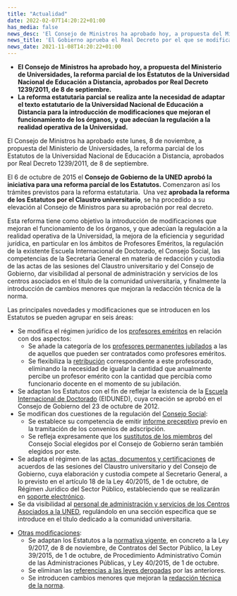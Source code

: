 ```yaml
---
title: "Actualidad"
date: 2022-02-07T14:20:22+01:00
has_media: false
news_desc: 'El Consejo de Ministros ha aprobado hoy, a propuesta del Ministerio de Universidades, la reforma parcial de los Estatutos de la Universidad Nacional de Educación a Distancia, aprobados por Real Decreto 1239/2011, de 8 de septiembre. La reforma estatutaria parcial se realiza ante la necesidad de adaptar el texto estatutario de la Universidad Nacional de Educación a Distancia para la introducción de modificaciones que mejoran el funcionamiento de los órganos, y que adecúan la regulación a la realidad operativa de la Universidad.'
news_title: 'El Gobierno aprueba el Real Decreto por el que se modifican los Estatutos de la Universidad Nacional de Educación a Distancia'
news_date: 2021-11-08T14:20:22+01:00
---
```

<ul>
<li><b>El Consejo de Ministros ha aprobado hoy, a propuesta del Ministerio de Universidades, la reforma parcial de los Estatutos de la Universidad Nacional de Educaci&oacute;n a Distancia, aprobados por Real Decreto 1239/2011, de 8 de septiembre.</b></li>
<li><b>La reforma estatutaria parcial se realiza ante la necesidad de adaptar el texto estatutario de la Universidad Nacional de Educaci&oacute;n a Distancia para la introducci&oacute;n de modificaciones que mejoran el funcionamiento de los &oacute;rganos, y que adec&uacute;an la regulaci&oacute;n a la realidad operativa de la Universidad.</b></li>
</ul>
<p>El Consejo de Ministros ha aprobado este lunes, 8 de noviembre, a propuesta del Ministerio de Universidades, la reforma parcial de los Estatutos de la Universidad Nacional de Educaci&oacute;n a Distancia, aprobados por Real Decreto 1239/2011, de 8 de septiembre.</p>
<p>El 6 de octubre de 2015 el<span>&nbsp;</span><b>Consejo de Gobierno de la UNED aprob&oacute; la iniciativa para una reforma parcial de los Estatutos.<span>&nbsp;</span></b>Comenzaron as&iacute; los tr&aacute;mites previstos para la reforma estatutaria.&nbsp; Una vez<span>&nbsp;</span><b>aprobada la reforma de los Estatutos por el Claustro universitario</b>, se ha procedido a su elevaci&oacute;n al Consejo de Ministros para su aprobaci&oacute;n por real decreto.</p>
<p>Esta reforma tiene como objetivo la introducci&oacute;n de modificaciones que mejoran el funcionamiento de los &oacute;rganos, y que adec&uacute;an la regulaci&oacute;n a la realidad operativa de la Universidad, la mejora de la eficiencia y seguridad jur&iacute;dica, en particular en los &aacute;mbitos de Profesores Em&eacute;ritos, la regulaci&oacute;n de la existente Escuela Internacional de Doctorado, el Consejo Social, las competencias de la Secretar&iacute;a General en materia de redacci&oacute;n y custodia de las actas de las sesiones del Claustro universitario y del Consejo de Gobierno, dar visibilidad al personal de administraci&oacute;n y servicios de los centros asociados en el t&iacute;tulo de la comunidad universitaria, y finalmente la introducci&oacute;n de cambios menores que mejoran la redacci&oacute;n t&eacute;cnica de la norma.</p>
<p>Las principales novedades y modificaciones que se introducen en los Estatutos se pueden agrupar en seis &aacute;reas:</p>
<ul>
<li>Se modifica el r&eacute;gimen jur&iacute;dico de los<span>&nbsp;</span><ins>profesores em&eacute;ritos</ins><span>&nbsp;</span>en relaci&oacute;n con dos aspectos:
<ul>
<li>Se a&ntilde;ade la categor&iacute;a de los<span>&nbsp;</span><ins>profesores permanentes jubilados</ins><span>&nbsp;</span>a las de aquellos que pueden ser contratados como profesores em&eacute;ritos.</li>
<li>Se flexibiliza la<span>&nbsp;</span><ins>retribuci&oacute;n</ins><span>&nbsp;</span>correspondiente a este profesorado, eliminando la necesidad de igualar la cantidad que anualmente percibe un profesor em&eacute;rito con la cantidad que percib&iacute;a como funcionario docente en el momento de su jubilaci&oacute;n.</li>
</ul>
</li>
<li>Se adaptan los Estatutos con el fin de reflejar la existencia de la<span>&nbsp;</span><ins>Escuela Internacional de Doctorado</ins><span>&nbsp;</span>(EIDUNED), cuya creaci&oacute;n se aprob&oacute; en el Consejo de Gobierno del 23 de octubre de 2012.</b></li>
<li>Se modifican dos cuestiones de la regulaci&oacute;n del<span>&nbsp;</span><ins>Consejo Social</ins>:
<ul>
<li>Se establece su competencia de emitir<span>&nbsp;</span><ins>informe preceptivo</ins><span>&nbsp;</span>previo en la tramitaci&oacute;n de los convenios de adscripci&oacute;n.</li>
<li>Se refleja expresamente que los<span>&nbsp;</span><ins>sustitutos de los miembros</ins><span>&nbsp;</span>del Consejo Social elegidos por el Consejo de Gobierno ser&aacute;n tambi&eacute;n elegidos por este.</li>
</ul>
</li>
<li>Se adapta el r&eacute;gimen de las<span>&nbsp;</span><ins>actas, documentos y certificaciones</ins><span>&nbsp;</span>de acuerdos de las sesiones del Claustro universitario y del Consejo de Gobierno, cuya elaboraci&oacute;n y custodia compete al Secretario General, a lo previsto en el art&iacute;culo 18 de la Ley 40/2015, de 1 de octubre, de R&eacute;gimen Jur&iacute;dico del Sector P&uacute;blico, estableciendo que se realizar&aacute;n en<span>&nbsp;</span><ins>soporte electr&oacute;nico</ins>.</li>
<li>Se da visibilidad al<span>&nbsp;</span><ins>personal de administraci&oacute;n y servicios de los Centros Asociados a la UNED</ins>, regul&aacute;ndolo en una secci&oacute;n espec&iacute;fica que se introduce en el t&iacute;tulo dedicado a la comunidad universitaria.</li>
</ul>
<ul>
<li><ins>Otras modificaciones</ins>:
<ul>
<li>Se adaptan los Estatutos a la<span>&nbsp;</span><ins>normativa vigente</ins>, en concreto a la Ley 9/2017, de 8 de noviembre, de Contratos del Sector P&uacute;blico, la Ley 39/2015, de 1 de octubre, de Procedimiento Administrativo Com&uacute;n de las Administraciones P&uacute;blicas, y Ley 40/2015, de 1 de octubre.</b></li>
<li>Se eliminan las<span>&nbsp;</span><ins>referencias a las leyes derogadas</ins><span>&nbsp;</span>por las anteriores.</b></li>
<li>Se introducen cambios menores que mejoran la<span>&nbsp;</span><ins>redacci&oacute;n t&eacute;cnica de la norma</ins>.</b></li>
</ul>
</li>
</ul>